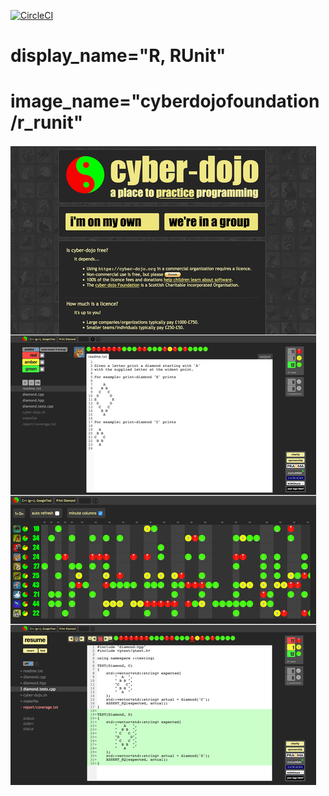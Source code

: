 
[![CircleCI](https://circleci.com/gh/cyber-dojo-languages/rbase-runit.svg?style=svg)](https://circleci.com/gh/cyber-dojo-languages/rbase-runit)

# display_name="R, RUnit"
# image_name="cyberdojofoundation/r_runit"

![cyber-dojo.org home page](https://github.com/cyber-dojo/cyber-dojo/blob/master/shared/home_page_snapshot.png)
